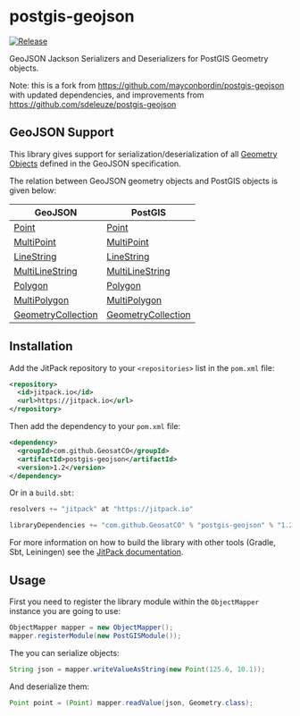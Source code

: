 # postgis-geojson
[![Release](https://img.shields.io/github/release/GeosatCO/postgis-geojson.svg?label=JitPack)](https://jitpack.io/#GeosatCO/postgis-geojson)

GeoJSON Jackson Serializers and Deserializers for PostGIS Geometry objects.

Note: this is a fork from https://github.com/mayconbordin/postgis-geojson with updated dependencies, and improvements from https://github.com/sdeleuze/postgis-geojson

## GeoJSON Support

This library gives support for serialization/deserialization of all [Geometry Objects](http://geojson.org/geojson-spec.html#geometry-objects) defined
in the GeoJSON specification.

The relation between GeoJSON geometry objects and PostGIS objects is given below:

GeoJSON           | PostGIS
------------------| -------------
[Point](http://geojson.org/geojson-spec.html#point)| [Point](http://postgis.refractions.net/documentation/javadoc/org/postgis/Point.html)
[MultiPoint](http://geojson.org/geojson-spec.html#multipoint)| [MultiPoint](http://postgis.refractions.net/documentation/javadoc/org/postgis/MultiPoint.html)
[LineString](http://geojson.org/geojson-spec.html#linestring)| [LineString](http://postgis.refractions.net/documentation/javadoc/org/postgis/LineString.html)
[MultiLineString](http://geojson.org/geojson-spec.html#multilinestring)| [MultiLineString](http://postgis.refractions.net/documentation/javadoc/org/postgis/MultiLineString.html)
[Polygon](http://geojson.org/geojson-spec.html#polygon)| [Polygon](http://postgis.refractions.net/documentation/javadoc/org/postgis/Polygon.html)
[MultiPolygon](http://geojson.org/geojson-spec.html#multipolygon)| [MultiPolygon](http://postgis.refractions.net/documentation/javadoc/org/postgis/MultiPolygon.html)
[GeometryCollection](http://geojson.org/geojson-spec.html#geometry-collection)| [GeometryCollection](http://postgis.refractions.net/documentation/javadoc/org/postgis/GeometryCollection.html)

## Installation

Add the JitPack repository to your `<repositories>` list in the `pom.xml` file:

```xml
<repository>
  <id>jitpack.io</id>
  <url>https://jitpack.io</url>
</repository>
```

Then add the dependency to your `pom.xml` file:

```xml
<dependency>
  <groupId>com.github.GeosatCO</groupId>
  <artifactId>postgis-geojson</artifactId>
  <version>1.2</version>
</dependency>
```

Or in a `build.sbt`:

```sbt
resolvers += "jitpack" at "https://jitpack.io"

libraryDependencies += "com.github.GeosatCO" % "postgis-geojson" % "1.2"

```


For more information on how to build the library with other tools (Gradle, Sbt, Leiningen) see the [JitPack documentation](https://jitpack.io/docs/BUILDING/).

## Usage

First you need to register the library module within the `ObjectMapper` instance you are going to use:

```java
ObjectMapper mapper = new ObjectMapper();
mapper.registerModule(new PostGISModule());
```

The you can serialize objects:

```java
String json = mapper.writeValueAsString(new Point(125.6, 10.1));
```

And deserialize them:

```java
Point point = (Point) mapper.readValue(json, Geometry.class);
```
